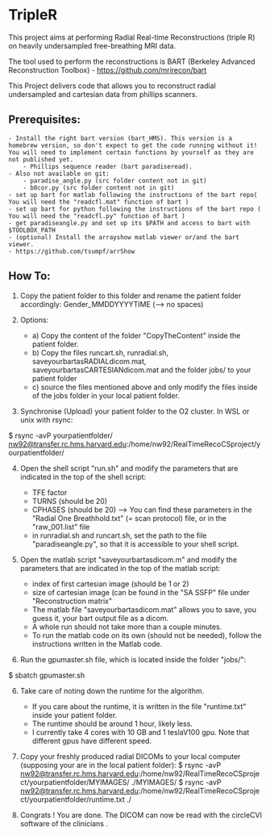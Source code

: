 # TripleR

This project aims at performing Radial Real-time Reconstructions (triple R) on heavily undersampled free-breathing MRI data.

The tool used to perform the reconstructions is BART (Berkeley Advanced Reconstruction Toolbox)
	- https://github.com/mrirecon/bart

This Project delivers code that allows you to reconstruct radial undersampled and cartesian data from phillips scanners.

## Prerequisites:
	- Install the right bart version (bart_HMS). This version is a homebrew version, so don't expect to get the code running without it! You will need to implement certain functions by yourself as they are not published yet.
		- Phillips sequence reader (bart paradiseread).
	- Also not available on git:
		- paradise_angle.py (src folder content not in git)
		- b0cor.py (src folder content not in git)
	- set up bart for matlab following the instructions of the bart repo( You will need the "readcfl.mat" function of bart )
	- set up bart for python following the instructions of the bart repo ( You will need the "readcfl.py" function of bart )
	- get paradiseangle.py and set up its $PATH and access to bart with $TOOLBOX_PATH
	- (optional) Install the arrayshow matlab viewer or/and the bart viewer.
	- https://github.com/tsumpf/arrShow

## How To:

1) Copy the patient folder to this folder and rename the patient folder accordingly:
Gender_MMDDYYYYTIME (--> no spaces)

2) Options:
	- a) Copy the content of the folder "CopyTheContent" inside the patient folder.
	- b) Copy the files runcart.sh, runradial.sh, saveyourbartasRADIALdicom.mat, saveyourbartasCARTESIANdicom.mat and the folder jobs/ to your patient folder
	- c) source the files mentioned above and only modify the files inside of the jobs folder in your local patient folder.

3) Synchronise (Upload) your patient folder to the O2 cluster.
In WSL or unix with rsync:

$ 	rsync -avP yourpatientfolder/ nw92@transfer.rc.hms.harvard.edu:/home/nw92/RealTimeRecoCSproject/yourpatientfolder/

4) Open the shell script "run.sh" and modify the parameters that are indicated in the top of the shell script:
	- TFE factor
	- TURNS (should be 20)
	- CPHASES (should be 20)
	--> You can find these parameters in the "Radial One Breathhold.txt" (= scan protocol) file, or in the "raw_001.list" file
	- in runradial.sh and runcart.sh, set the path to the file "paradiseangle.py", so that it is accessible to your shell script.

5) Open the matlab script "saveyourbartasdicom.m" and modify the parameters that are indicated in the top of the matlab script:
	- index of first cartesian image (should be 1 or 2)
	- size of cartesian image (can be found in the "SA SSFP" file under "Reconstruction matrix"
	- The matlab file "saveyourbartasdicom.mat" allows you to save, you guess it, your bart output file as a dicom.
	- A whole run should not take more than a couple minutes.
	- To run the matlab code on its own (should not be needed), follow the instructions written in the Matlab code.

6) Run the gpumaster.sh file, which is located inside the folder "jobs/":

$ 	sbatch gpumaster.sh

6) Take care of noting down the runtime for the algorithm.
	- If you care about the runtime, it is written in the file "runtime.txt" inside your patient folder.
	- The runtime should be around 1 hour, likely less.
	- I currently take 4 cores with 10 GB and 1 teslaV100 gpu. Note that different gpus have different speed.

7) Copy your freshly produced radial DICOMs to your local computer (supposing your are in the local patient folder):
$	rsync -avP nw92@transfer.rc.hms.harvard.edu:/home/nw92/RealTimeRecoCSproject/yourpatientfolder/MYIMAGES/ ./MYIMAGES/
$	rsync -avP nw92@transfer.rc.hms.harvard.edu:/home/nw92/RealTimeRecoCSproject/yourpatientfolder/runtime.txt ./

8) Congrats ! You are done. The DICOM can now be read with the circleCVI software of the clinicians .

